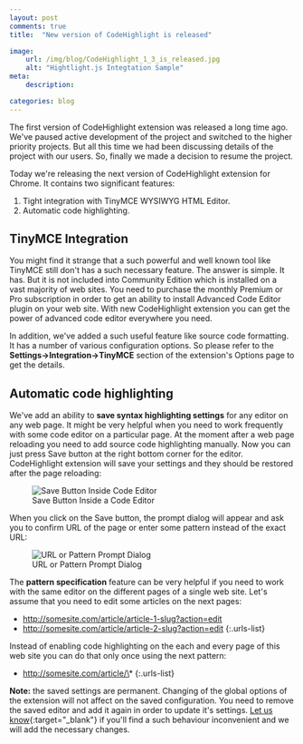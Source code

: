 ```yaml
---
layout: post
comments: true
title:  "New version of CodeHighlight is released"

image:
    url: /img/blog/CodeHighlight_1_3_is_released.jpg
    alt: "Hightlight.js Integtation Sample"
meta:
    description:

categories: blog
---
```

The first version of CodeHighlight extension was released a long time ago. We've paused active development of the project
and switched to the higher priority projects. But all this time we had been discussing details of the project with our
users. So, finally we made a decision to resume the project.

Today we're releasing the next version of CodeHighlight extension for Chrome. It contains two significant features:
1. Tight integration with TinyMCE WYSIWYG HTML Editor.
2. Automatic code highlighting.

## TinyMCE Integration
You might find it strange that a such powerful and well known tool like TinyMCE still don't has a such necessary feature.
The answer is simple. It has. But it is not included into Community Edition which is installed on a vast majority of web
sites. You need to purchase the monthly Premium or Pro subscription in order to get an ability to install
Advanced Code Editor plugin on your web site. With new CodeHighlight extension you can get the power of advanced code
editor everywhere you need.

In addition, we've added a such useful feature like source code formatting. It has a number of various configuration options.
So please refer to the **Settings&rarr;Integration&rarr;TinyMCE** section of the extension's Options page to get the details.

## Automatic code highlighting
We've add an ability to **save syntax highlighting settings** for any editor on any web page. It might be very helpful when
you need to work frequently with some code editor on a particular page. At the moment after a web page reloading you need
to add source code highlighting manually. Now you can just press Save button at the right bottom corner for the editor.
CodeHighlight extension will save your settings and they should be restored after the page reloading:

<figure>
  <img src='{{site.url}}/img/blog/CodeHighlight_Save_Button.png' alt='Save Button Inside Code Editor'>
  <figcaption>Save Button Inside a Code Editor</figcaption>
</figure>

When you click on the Save button, the prompt dialog will appear and ask you to confirm URL of the page or enter some
pattern instead of the exact URL:

<figure>
  <img src='{{site.url}}/img/blog/CodeHighlight_Pattern_Confirmation.png' alt='URL or Pattern Prompt Dialog'>
  <figcaption>URL or Pattern Prompt Dialog</figcaption>
</figure>

The **pattern specification** feature can be very helpful if you need to work with the same editor on the different pages of a
single web site. Let's assume that you need to edit some articles on the next pages:

* http://somesite.com/article/article-1-slug?action=edit
* http://somesite.com/article/article-2-slug?action=edit
{:.urls-list}

Instead of enabling code highlighting on the each and every page of this web site you can do that only once using the next pattern:
* http://somesite.com/article/\*
{:.urls-list}

**Note:** the saved settings are permanent. Changing of the global options of the extension will not affect on the saved
configuration. You need to remove the saved editor and add it again in order to update it's settings.
[Let us know]({{site.support_page}} "Open Support Page"){:target="_blank"} if you'll find a such behaviour inconvenient and we will add the necessary changes.